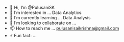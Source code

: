 - 👋 Hi, I’m @PulusaniSK
- 👀 I’m interested in ... Data Analytics 
- 🌱 I’m currently learning ... Data Analysis 
- 💞️ I’m looking to collaborate on ...
- 📫 How to reach me ... pulusanisaikrishna@gmail.com
- ⚡ Fun fact: ...  

<!---
PulusaniSK/PulusaniSK is a ✨ special ✨ repository because its `README.md` (this file) appears on your GitHub profile.
You can click the Preview link to take a look at your changes.
--->
